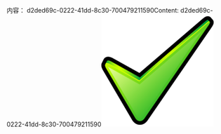 <span data-ttu-id="f696c-101">内容： d2ded69c-0222-41dd-8c30-700479211590</span><span class="sxs-lookup"><span data-stu-id="f696c-101">Content: d2ded69c-0222-41dd-8c30-700479211590</span></span>![图像](4c42fa8e-2ef3-4621-94dc-7fd139e6a769.png)
